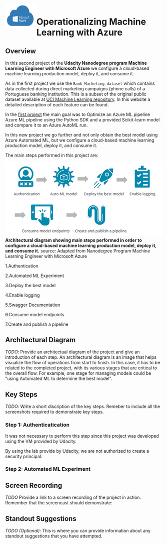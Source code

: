 <img align="left" width="100" height="75" src="https://github.com/dpbac/Optimizing-an-ML-Pipeline-in-Azure/blob/master/images/microsoft-azure-640x401.png">

# Operationalizing Machine Learning with Azure

## Overview

In this second project of the **Udacity Nanodegree program Machine Learning Engineer with Microsoft Azure** we configure a cloud-based machine learning production model, deploy it, and consume it.

As in the first project we use the `Bank Marketing dataset` which contains data collected during direct marketing campaigns (phone calls) of a Portuguese banking institution. 
This is a subset of the original public dataset available at [UCI Machine Learning repository]( https://archive.ics.uci.edu/ml/datasets/Bank+Marketing). In this website a detailed 
description of each feature can be found.

In the [first project]( https://github.com/dpbac/Optimizing-an-ML-Pipeline-in-Azure) the main goal was to Optimize an Azure ML pipeline Azure ML pipeline using the Python SDK and a 
provided Scikit-learn model and compare it to an Azure AutoML run.

In this new project we go further and not only obtain the best model using Azure Automated ML, but we configure a cloud-based machine learning production model, deploy it, 
and consume it.

The main steps performed in this project are:

![Architectural diagram showing main steps](https://github.com/dpbac/Operationalizing-Machine-Learning-with-Azure/blob/master/images/main_steps.JPG)
**Architectural diagram showing main steps performed in order to configure a cloud-based machine learning production model, 
deploy it, and consume it.**
source: Adapted from Nanodegree Program Machine Learning Engineer with Microsoft Azure

1.Authentication

2.Automated ML Experiment

3.Deploy the best model

4.Enable logging

5.Swagger Documentation

6.Consume model endpoints

7.Create and publish a pipeline





## Architectural Diagram
*TODO*: Provide an architectual diagram of the project and give an introduction of each step. 
An architectural diagram is an image that helps visualize the flow of operations from start to finish. 
In this case, it has to be related to the completed project, with its various stages that are critical to the overall flow. 
For example, one stage for managing models could be "using Automated ML to determine the best model". 



## Key Steps
*TODO*: Write a short discription of the key steps. Remeber to include all the screenshots required to demonstrate key steps. 

### Step 1: Authenticatication

It was not necessary to perform this step since this project was developed using the VM provided by Udacity. 

By using the lab provide by Udacity, we are not authorized to create a security principal.

### Step 2: Automated ML Experiment





## Screen Recording
*TODO* Provide a link to a screen recording of the project in action. Remember that the screencast should demonstrate:

## Standout Suggestions
*TODO (Optional):* This is where you can provide information about any standout suggestions that you have attempted.

